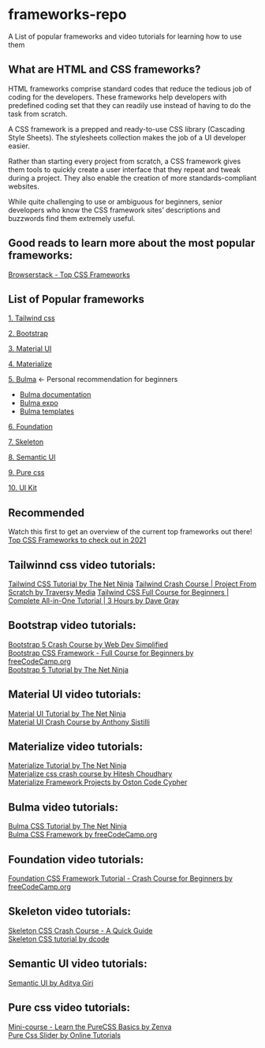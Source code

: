 # frameworks-repo
A List of popular frameworks and video tutorials for learning how to use them

## What are HTML and CSS frameworks?
HTML frameworks comprise standard codes that reduce the tedious job of coding for the developers. These frameworks help developers with predefined coding set that they can readily use instead of having to do the task from scratch.  

A CSS framework is a prepped and ready-to-use CSS library (Cascading Style Sheets). The stylesheets collection makes the job of a UI developer easier.  

Rather than starting every project from scratch, a CSS framework gives them tools to quickly create a user interface that they repeat and tweak during a project. They also enable the creation of more standards-compliant websites.   

While quite challenging to use or ambiguous for beginners, senior developers who know the CSS framework sites’ descriptions and buzzwords find them extremely useful.  

## Good reads to learn more about the most popular frameworks:  
[Browserstack - Top CSS Frameworks](https://www.browserstack.com/guide/top-css-frameworks)  


## List of Popular frameworks

[1. Tailwind css](https://tailwindcss.com/)  

[2. Bootstrap](https://getbootstrap.com/)  

[3. Material UI](https://mui.com/)  

[4. Materialize](https://materializecss.com/)  

[5. Bulma](https://bulma.io/)  <- Personal recommendation for beginners  
+ [Bulma documentation](https://bulma.io/documentation/)    
+ [Bulma expo](https://bulma.io/expo/)  
+ [Bulma templates](https://bulmatemplates.github.io/bulma-templates/)  

[6. Foundation](https://get.foundation/)  

[7. Skeleton](http://getskeleton.com/)  

[8. Semantic UI](https://semantic-ui.com/)  

[9. Pure css](https://purecss.io/)  

[10. UI Kit](https://getuikit.com/)  

## Recommended
Watch this first to get an overview of the current top frameworks out there!
[Top CSS Frameworks to check out in 2021](https://youtu.be/N6SXu86bJ6I)  

## Tailwinnd css video tutorials:  
[Tailwind CSS Tutorial by The Net Ninja](https://youtube.com/playlist?list=PL4cUxeGkcC9gpXORlEHjc5bgnIi5HEGhw)
[Tailwind Crash Course | Project From Scratch by Traversy Media](https://youtu.be/dFgzHOX84xQ)
[Tailwind CSS Full Course for Beginners | Complete All-in-One Tutorial | 3 Hours by Dave Gray](https://youtu.be/lCxcTsOHrjo)  

## Bootstrap video tutorials:  
[Bootstrap 5 Crash Course by Web Dev Simplified](https://youtu.be/Jyvffr3aCp0)  
[Bootstrap CSS Framework - Full Course for Beginners by freeCodeCamp.org](https://youtu.be/-qfEOE4vtxE)  
[Bootstrap 5 Tutorial by The Net Ninja](https://youtube.com/playlist?list=PL4cUxeGkcC9joIM91nLzd_qaH_AimmdAR)  

## Material UI video tutorials:  
[Material UI Tutorial by The Net Ninja](https://youtube.com/playlist?list=PL4cUxeGkcC9gjxLvV4VEkZ6H6H4yWuS58)  
[Material UI Crash Course by Anthony Sistilli](https://youtu.be/_W3uuxDnySQ)  

## Materialize video tutorials:  
[Materialize Tutorial by The Net Ninja](https://youtube.com/playlist?list=PL4cUxeGkcC9gGrbtvASEZSlFEYBnPkmff)  
[Materialize css crash course by Hitesh Choudhary](https://youtube.com/playlist?list=PLRAV69dS1uWQMe-An4FwXoPAV7JLXBXmd)  
[Materialize Framework Projects by Oston Code Cypher](https://youtube.com/playlist?list=PLtdjDPuJNualRrb5yftaiiV163yzmNvrh)  

## Bulma video tutorials:  
[Bulma CSS Tutorial by The Net Ninja](https://youtube.com/playlist?list=PL4cUxeGkcC9iXItWKbaQxcyDT1u6E7a8a)  
[Bulma CSS Framework by freeCodeCamp.org](https://youtu.be/LBzZLzu2GKo)  

## Foundation video tutorials:  
[Foundation CSS Framework Tutorial - Crash Course for Beginners by freeCodeCamp.org](https://youtu.be/_drzb7j9Bg4)  

## Skeleton video tutorials:  
[Skeleton CSS Crash Course - A Quick Guide](https://youtu.be/KLQx2zLLVtE)  
[Skeleton CSS tutorial by dcode](https://youtube.com/playlist?list=PLVvjrrRCBy2LucxKovfKWrfuFYDhN4cw6)  

## Semantic UI video tutorials:  
[Semantic UI by Aditya Giri](https://youtube.com/playlist?list=PLpmFs3uMar_GPduK_EOcR3f-JajXDeayG)  

## Pure css video tutorials:  
[Mini-course - Learn the PureCSS Basics by Zenva](https://youtu.be/sC7LvdEVSuA)  
[Pure Css Slider by Online Tutorials](https://youtube.com/playlist?list=PL5e68lK9hEzfTVV5L4q-tf3OhJ6vDtZ6a)  

